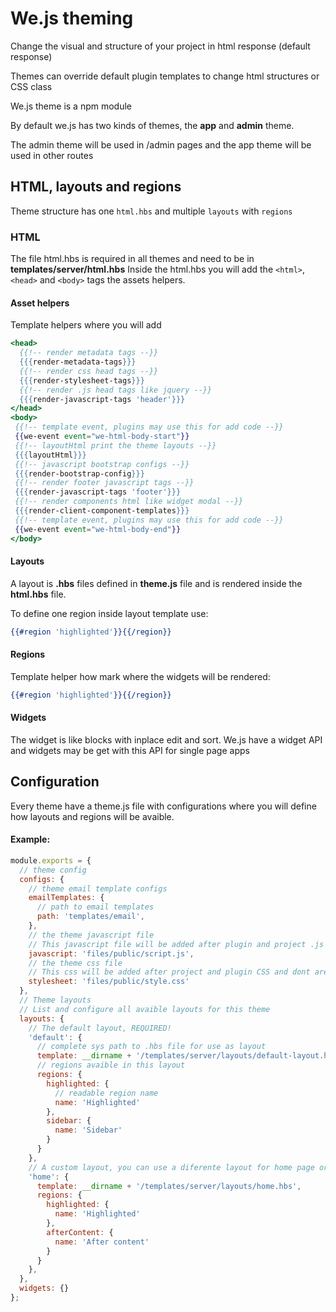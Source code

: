# We.js theming

Change the visual and structure of your project in html response (default response)
 
Themes can override default plugin templates to change html structures or CSS class
 
We.js theme is a npm module

By default we.js has two kinds of themes, the **app** and **admin** theme.

The admin theme will be used in /admin pages and the app theme will be used in other routes

## HTML, layouts and regions

Theme structure has one `html.hbs` and multiple `layouts` with `regions`

### HTML

The file html.hbs is required in all themes and need to be in **templates/server/html.hbs**
Inside the html.hbs you will add the `<html>`, `<head>` and `<body>` tags the assets helpers.

#### Asset helpers

Template helpers where you will add 
```hbs
<head>
  {{!-- render metadata tags --}}   
  {{{render-metadata-tags}}}
  {{!-- render css head tags --}}
  {{{render-stylesheet-tags}}}
  {{!-- render .js head tags like jquery --}}  
  {{{render-javascript-tags 'header'}}}
</head>
<body>
 {{!-- template event, plugins may use this for add code --}}
 {{we-event event="we-html-body-start"}}
 {{!-- layoutHtml print the theme layouts --}}
 {{{layoutHtml}}}
 {{!-- javascript bootstrap configs --}}
 {{{render-bootstrap-config}}}
 {{!-- render footer javascript tags --}}
 {{{render-javascript-tags 'footer'}}}
 {{!-- render components html like widget modal --}}
 {{{render-client-component-templates}}}
 {{!-- template event, plugins may use this for add code --}}
 {{we-event event="we-html-body-end"}}
</body>
```

#### Layouts

A layout is **.hbs** files defined in **theme.js** file and is rendered inside the **html.hbs** file. 

To define one region inside layout template use:

```hbs
{{#region 'highlighted'}}{{/region}}
```

#### Regions

Template helper how mark where the widgets will be rendered:

```hbs
{{#region 'highlighted'}}{{/region}}
```

#### Widgets

The widget is like blocks with inplace edit and sort.
We.js have a widget API and widgets may be get with this API for single page apps


## Configuration

Every theme have a theme.js file with configurations where you will define how layouts and regions will be avaible.

#### Example: 

```js
module.exports = {
  // theme config
  configs: {
    // theme email template configs
    emailTemplates: {
      // path to email templates
      path: 'templates/email',
    },
    // the theme javascript file
    // This javascript file will be added after plugin and project .js files
    javascript: 'files/public/script.js',
    // the theme css file
    // This css will be added after project and plugin CSS and dont are minified with others CSS
    stylesheet: 'files/public/style.css'
  },
  // Theme layouts
  // List and configure all avaible layouts for this theme
  layouts: {
    // The default layout, REQUIRED!
    'default': {
      // complete sys path to .hbs file for use as layout
      template: __dirname + '/templates/server/layouts/default-layout.hbs',
      // regions avaible in this layout
      regions: {
        highlighted: {
          // readable region name
          name: 'Highlighted'
        },
        sidebar: {
          name: 'Sidebar'
        }
      }
    },
    // A custom layout, you can use a diferente layout for home page or other page, but need to set this layout in route configs with layoutName: '' config
    'home': {
      template: __dirname + '/templates/server/layouts/home.hbs',
      regions: {
        highlighted: {
          name: 'Highlighted'
        },
        afterContent: {
          name: 'After content'
        }
      }
    },
  },
  widgets: {}
};

```

